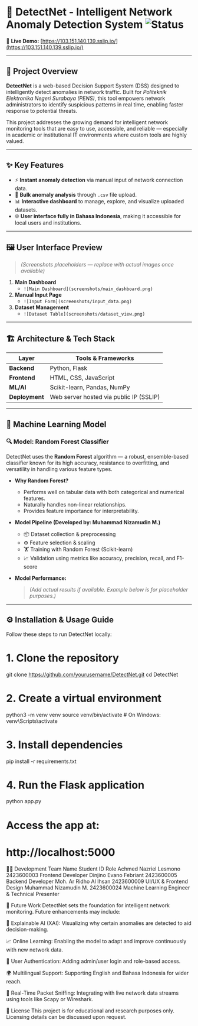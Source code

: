 # 🚨 DetectNet - Intelligent Network Anomaly Detection System ![Status](https://img.shields.io/badge/status-completed-brightgreen)

🔗 **Live Demo:** [https://103.151.140.139.sslip.io/](https://103.151.140.139.sslip.io/)

---

## 🧠 Project Overview

**DetectNet** is a web-based Decision Support System (DSS) designed to intelligently detect anomalies in network traffic. Built for *Politeknik Elektronika Negeri Surabaya (PENS)*, this tool empowers network administrators to identify suspicious patterns in real time, enabling faster response to potential threats.

This project addresses the growing demand for intelligent network monitoring tools that are easy to use, accessible, and reliable — especially in academic or institutional IT environments where custom tools are highly valued.

---

## ✨ Key Features

- ⚡ **Instant anomaly detection** via manual input of network connection data.
- 📁 **Bulk anomaly analysis** through `.csv` file upload.
- 📊 **Interactive dashboard** to manage, explore, and visualize uploaded datasets.
- 🌐 **User interface fully in Bahasa Indonesia**, making it accessible for local users and institutions.

---

## 🖼️ User Interface Preview

> *(Screenshots placeholders — replace with actual images once available)*

1. **Main Dashboard**
   - `![Main Dashboard](screenshots/main_dashboard.png)`
2. **Manual Input Page**
   - `![Input Form](screenshots/input_data.png)`
3. **Dataset Management**
   - `![Dataset Table](screenshots/dataset_view.png)`

---

## 🏗️ Architecture & Tech Stack

| Layer      | Tools & Frameworks                     |
|------------|----------------------------------------|
| **Backend**   | Python, Flask                         |
| **Frontend**  | HTML, CSS, JavaScript                 |
| **ML/AI**     | Scikit-learn, Pandas, NumPy           |
| **Deployment**| Web server hosted via public IP (SSLIP) |

---

## 🧪 Machine Learning Model

### 🔍 Model: Random Forest Classifier

DetectNet uses the **Random Forest** algorithm — a robust, ensemble-based classifier known for its high accuracy, resistance to overfitting, and versatility in handling various feature types.

- **Why Random Forest?**
  - Performs well on tabular data with both categorical and numerical features.
  - Naturally handles non-linear relationships.
  - Provides feature importance for interpretability.

- **Model Pipeline (Developed by: Muhammad Nizamudin M.)**
  - 📦 Dataset collection & preprocessing
  - ⚙️ Feature selection & scaling
  - 🏋️ Training with Random Forest (Scikit-learn)
  - 📈 Validation using metrics like accuracy, precision, recall, and F1-score

- **Model Performance:**
  > *(Add actual results if available. Example below is for placeholder purposes.)*

---

## ⚙️ Installation & Usage Guide

Follow these steps to run DetectNet locally:

# 1. Clone the repository
git clone https://github.com/yourusername/DetectNet.git
cd DetectNet

# 2. Create a virtual environment
python3 -m venv venv
source venv/bin/activate  # On Windows: venv\Scripts\activate

# 3. Install dependencies
pip install -r requirements.txt

# 4. Run the Flask application
python app.py

# Access the app at:
# http://localhost:5000
👨‍💻 Development Team
Name	Student ID	Role
Achmed Nazriel Lesmono	2423600003	Frontend Developer
Dinjino Evano Febriant	2423600005	Backend Developer
Moh. Ar Ridho Al Ihsan	2423600009	UI/UX & Frontend Design
Muhammad Nizamudin M.	2423600024	Machine Learning Engineer & Technical Presenter

🔮 Future Work
DetectNet sets the foundation for intelligent network monitoring. Future enhancements may include:

🧠 Explainable AI (XAI): Visualizing why certain anomalies are detected to aid decision-making.

📈 Online Learning: Enabling the model to adapt and improve continuously with new network data.

🧰 User Authentication: Adding admin/user login and role-based access.

🌍 Multilingual Support: Supporting English and Bahasa Indonesia for wider reach.

📡 Real-Time Packet Sniffing: Integrating with live network data streams using tools like Scapy or Wireshark.

📜 License
This project is for educational and research purposes only. Licensing details can be discussed upon request.

